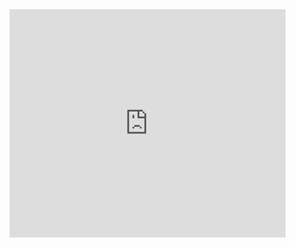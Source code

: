 <iframe src="https://scratch.mit.edu/projects/432925804/embed" allowtransparency="true" width="485" height="402" frameborder="0" scrolling="no" allowfullscreen></iframe>
